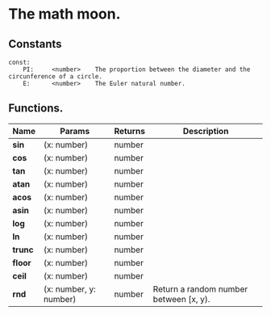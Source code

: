 # The math moon.

## Constants
    const:
        PI:     <number>    The proportion between the diameter and the circunference of a circle.
        E:      <number>    The Euler natural number.

## Functions.
| Name      | Params                 | Returns | Description                            |
| --------- | ---------------------- | ------- | -------------------------------------- |
| **sin**   | (x: number)            | number  |                                        |
| **cos**   | (x: number)            | number  |                                        |
| **tan**   | (x: number)            | number  |                                        |
| **atan**  | (x: number)            | number  |                                        |
| **acos**  | (x: number)            | number  |                                        |
| **asin**  | (x: number)            | number  |                                        |
| **log**   | (x: number)            | number  |                                        |
| **ln**    | (x: number)            | number  |                                        |
| **trunc** | (x: number)            | number  |                                        |
| **floor** | (x: number)            | number  |                                        |
| **ceil**  | (x: number)            | number  |                                        |
| **rnd**   | (x: number, y: number) | number  | Return a random number between [x, y). |
